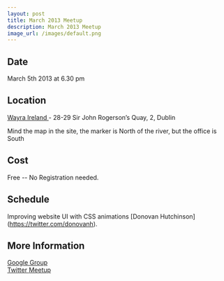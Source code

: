 ```yaml
---
layout: post
title: March 2013 Meetup
description: March 2013 Meetup
image_url: /images/default.png
---
```


## Date
March 5th 2013 at 6.30 pm

## Location
[ Wayra Ireland ]( http://ie.wayra.org/en/academia/dublin ) - 28-29 Sir John Rogerson’s Quay, 2, Dublin

Mind the map in the site, the marker is North of the river, but the office is
South

## Cost
Free -- No Registration needed.

## Schedule
Improving website UI with CSS animations [Donovan Hutchinson] (https://twitter.com/donovanh).


## More Information 
[ Google Group ](https://groups.google.com/group/dublinjs)  
[ Twitter ](http://twitter.com/#!/dublinjs)
[ Meetup ](http://www.meetup.com/DublinJS/)